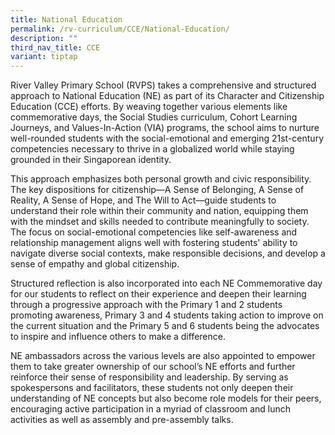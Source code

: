 ```yaml
---
title: National Education
permalink: /rv-curriculum/CCE/National-Education/
description: ""
third_nav_title: CCE
variant: tiptap
---
```

<p>River Valley Primary School (RVPS) takes a comprehensive and structured
approach to National Education (NE) as part of its Character and Citizenship
Education (CCE) efforts. By weaving together various elements like commemorative
days, the Social Studies curriculum, Cohort Learning Journeys, and Values-In-Action
(VIA) programs, the school aims to nurture well-rounded students with the
social-emotional and emerging 21st-century competencies necessary to thrive
in a globalized world while staying grounded in their Singaporean identity.</p>
<p>This approach emphasizes both personal growth and civic responsibility.
The key dispositions for citizenship—A Sense of Belonging, A Sense of Reality,
A Sense of Hope, and The Will to Act—guide students to understand their
role within their community and nation, equipping them with the mindset
and skills needed to contribute meaningfully to society. The focus on social-emotional
competencies like self-awareness and relationship management aligns well
with fostering students' ability to navigate diverse social contexts, make
responsible decisions, and develop a sense of empathy and global citizenship.</p>
<p>Structured reflection is also incorporated into each NE Commemorative
day for our students to reflect on their experience and deepen their learning
through a progressive approach with the Primary 1 and 2 students promoting
awareness, Primary 3 and 4 students taking action to improve on the current
situation and the Primary 5 and 6 students being the advocates to inspire
and influence others to make a difference.</p>
<p>NE ambassadors across the various levels are also appointed to empower
them to take greater ownership of our school’s NE efforts and further reinforce
their sense of responsibility and leadership. By serving as spokespersons
and facilitators, these students not only deepen their understanding of
NE concepts but also become role models for their peers, encouraging active
participation in a myriad of classroom and lunch activities as well as
assembly and pre-assembly talks.</p>
<p></p>
<p></p>